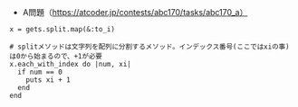 - A問題（https://atcoder.jp/contests/abc170/tasks/abc170_a）

```
x = gets.split.map(&:to_i)

# splitメソッドは文字列を配列に分割するメソッド。インデックス番号(ここではxiの事)は0から始まるので、+1が必要
x.each_with_index do |num, xi|
  if num == 0
    puts xi + 1
  end
end
```

